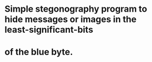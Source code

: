 # Simple stegonography program to hide messages or images in the least-significant-bits
# of the blue byte.